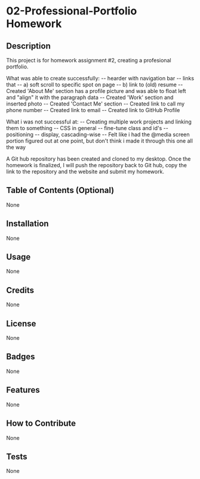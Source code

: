 # 02-Professional-Portfolio Homework
## Description
This project is for homework assignment #2, creating a profesional portfolio.

What was able to create successfully:
    -- hearder with navigation bar
    -- links that
        -- a) soft scroll to specific spot on page
        -- b) link to (old) resume
    -- Created 'About Me' section has a profile picture and was able to float left and "align" it with the paragraph data
    -- Created 'Work' section and inserted photo
    -- Created 'Contact Me' section
        -- Created link to call my phone number
        -- Created link to email
        -- Created link to GitHub Profile

What i was not successful at:
    -- Creating multiple work projects and linking them to something
    -- CSS in general
        -- fine-tune class and id's
        -- positioning
        -- display, cascading-wise
        -- Felt like i had the @media screen portion figured out at one point, but don't think i made it through this one all the way

A Git hub repository has been created and cloned to my desktop.  Once the homework is finalized, I will push the repository back to Git hub, copy the link to the repository and the website and submit my homework.

## Table of Contents (Optional)
None
## Installation
None
## Usage
None
## Credits
None
## License
None
## Badges
None
## Features
None
## How to Contribute
None
## Tests
None
